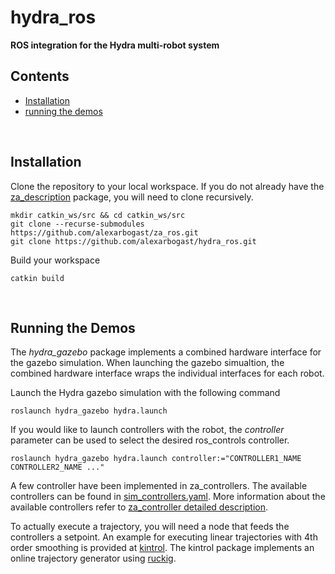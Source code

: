 # hydra_ros
**ROS integration for the Hydra multi-robot system**

## Contents

- [Installation](#1)
- [running the demos](#2)
<br>
<a id='1'></a>

## Installation

Clone the repository to your local workspace. If you do not already have the 
[za_description](https://github.com/alexarbogast/za_description/tree/e57f65c3f8eb0be88e7739a8b5162b4b3b875b15) package, you will need to clone recursively. 

```shell script
mkdir catkin_ws/src && cd catkin_ws/src
git clone --recurse-submodules https://github.com/alexarbogast/za_ros.git
git clone https://github.com/alexarbogast/hydra_ros.git
```

Build your workspace
```shell script
catkin build
```
<br>
<a id='2'></a>

## Running the Demos
The *hydra_gazebo* package implements a combined hardware interface for the gazebo simulation. When launching the gazebo simualtion, the combined hardware interface wraps the individual interfaces for each robot. 

Launch the Hydra gazebo simulation with the following command
```shell script
roslaunch hydra_gazebo hydra.launch
```

If you would like to launch controllers with the robot, the *controller* parameter can be used to select the desired ros_controls controller.
```shell script
roslaunch hydra_gazebo hydra.launch controller:="CONTROLLER1_NAME CONTROLLER2_NAME ..."
```
A few controller have been implemented in za_controllers. The available controllers can be found in [sim_controllers.yaml](https://github.com/alexarbogast/za_ros/blob/master/za_gazebo/config/sim_controllers.yaml). More information about the available controllers refer to [za_controller detailed description](https://github.com/alexarbogast/za_ros/tree/master/za_controllers#readme).

To actually execute a trajectory, you will need a node that feeds the controllers a setpoint. An example for executing linear trajectories with 4th order smoothing is provided at [kintrol](https://github.com/alexarbogast/kintrol.git). The kintrol package implements an online trajectory generator using [ruckig](https://github.com/pantor/ruckig).

